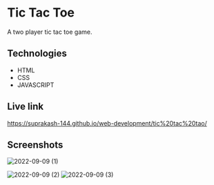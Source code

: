 # Tic Tac Toe

A two player tic tac toe game.

## Technologies
* HTML
* CSS
* JAVASCRIPT

## Live link

https://suprakash-144.github.io/web-development/tic%20tac%20tao/

## Screenshots

![2022-09-09 (1)](https://user-images.githubusercontent.com/92419286/189404538-8bab2bc3-a622-4a2f-ac7e-aad0ee76ddf9.png)

![2022-09-09 (2)](https://user-images.githubusercontent.com/92419286/189404508-14eccadd-ee44-4eed-9c62-4d07d0a76cc8.png)
![2022-09-09 (3)](https://user-images.githubusercontent.com/92419286/189404258-ac9178b0-a152-4c64-af84-e4446ea4d2a9.png)
